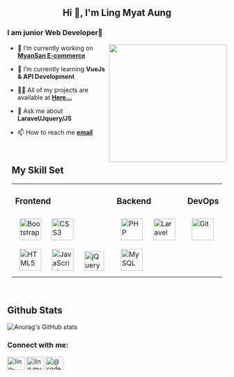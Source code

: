 <h2 align="center">Hi 👋, I'm Ling Myat Aung</h2>

### I am junior Web Developer🚀

<img  align="right" style="border-radius: 10"  src="https://hemalcorporation.com/wp-content/uploads/2020/02/web-development.gif" height="" width="270" /> 

- 🔭 I’m currently working on **[MyanSan E-commerce](http://myansan.com.mm)**

- 🌱 I’m currently learning **VueJs & API Development**

- 👨‍💻 All of my projects are available at **[Here...](https://github.com/LingMyat?tab=repositories)**

- 💬 Ask me about **Laravel/Jquery/JS**

- 📫 How to reach me **[email](mailto:lingmyataung@outlook.com)**

<br/>

<div style="margin:10px">
  
## My Skill Set  
<table ><tr><td valign="top" width="">
  
### Frontend  
<div align="">    
<a href="https://getbootstrap.com/docs/3.4/javascript/" target="_blank"><img style="margin: 10px" src="https://profilinator.rishav.dev/skills-assets/bootstrap-plain.svg" alt="Bootstrap" height="50" /></a>  
<a href="https://www.w3schools.com/css/" target="_blank"><img style="margin: 10px" src="https://profilinator.rishav.dev/skills-assets/css3-original-wordmark.svg" alt="CSS3" height="50" /></a>  
<a href="https://en.wikipedia.org/wiki/HTML5" target="_blank"><img style="margin: 10px" src="https://profilinator.rishav.dev/skills-assets/html5-original-wordmark.svg" alt="HTML5" height="50" /></a>  
<a href="https://www.javascript.com/" target="_blank"><img style="margin: 10px" src="https://profilinator.rishav.dev/skills-assets/javascript-original.svg" alt="JavaScript" height="50" /></a>     
<a href="https://jquery.com/" target="_blank"><img style="margin: 10px" src="https://profilinator.rishav.dev/skills-assets/jquery.png" alt="jQuery" height="45" /></a>  
</div>

</td><td valign="top" width="">

### Backend  
<div align="">    
<a href="https://www.php.net/" target="_blank"><img style="margin: 10px" src="https://profilinator.rishav.dev/skills-assets/php-original.svg" alt="PHP" height="50" /></a>  
<!-- <a href="https://www.mongodb.com/" target="_blank"><img style="margin: 10px" src="https://profilinator.rishav.dev/skills-assets/mongodb-original-wordmark.svg" alt="MongoDB" height="50" /></a>   -->    
<a href="https://laravel.com/" target="_blank"><img style="margin: 10px" src="https://profilinator.rishav.dev/skills-assets/laravel-plain-wordmark.svg" alt="Laravel" height="50" /></a>  
<a href="https://www.mysql.com/" target="_blank"><img style="margin: 10px" src="https://profilinator.rishav.dev/skills-assets/mysql-original-wordmark.svg" alt="MySQL" height="50" /></a>  
</div>

</td><td valign="top" width="">

### DevOps  
<div align="">    
<!-- <a href="https://www.linux.org/" target="_blank"><img style="margin: 10px" src="https://profilinator.rishav.dev/skills-assets/linux-original.svg" alt="Linux" height="50" /></a>   -->
<a href="https://github.com/" target="_blank"><img style="margin: 10px" src="https://profilinator.rishav.dev/skills-assets/git-scm-icon.svg" alt="Git" height="50" /></a>    
</div>
  
 </td></tr></table> 
 
</div>

<br/>  

## Github Stats 

![Anurag's GitHub stats](https://github-readme-stats.vercel.app/api?username=LingMyat&show_icons=true&theme=tokyonight)

<h3 align="left">Connect with me:</h3>
<p align="left">
<a href="https://linkedin.com/in/ling-aung-144271253" target="blank"><img align="center" src="https://raw.githubusercontent.com/rahuldkjain/github-profile-readme-generator/master/src/images/icons/Social/linked-in-alt.svg" alt="ling-aung-144271253" height="30" width="40" /></a>
<a href="https://fb.com/ling.myat.3" target="blank"><img align="center" src="https://raw.githubusercontent.com/rahuldkjain/github-profile-readme-generator/master/src/images/icons/Social/facebook.svg" alt="ling.myat.3" height="30" width="40" /></a>
  <a href="https://www.youtube.com/@codewithlingmyat" target="blank"><img align="center" src="https://raw.githubusercontent.com/rahuldkjain/github-profile-readme-generator/master/src/images/icons/Social/youtube.svg" alt="@codewithlingmyat" height="30" width="40" /></a>
</p>


